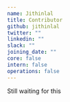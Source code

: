 ```yaml
---
name: Jithinlal
title: Contributor
github: jithinlal
twitter: ""
linkedin: ""
slack: ""
joining_date: ""
core: false
intern: false
operations: false
---
```


Still waiting for this
